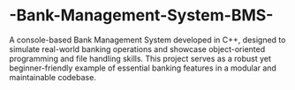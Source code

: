 # -Bank-Management-System-BMS-
A console-based Bank Management System developed in C++, designed to simulate real-world banking operations and showcase object-oriented programming and file handling skills. This project serves as a robust yet beginner-friendly example of essential banking features in a modular and maintainable codebase.
